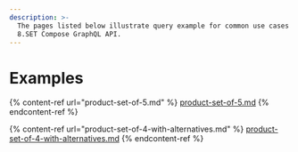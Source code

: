 ```yaml
---
description: >-
  The pages listed below illustrate query example for common use cases of our
  8.SET Compose GraphQL API.
---
```


# Examples

{% content-ref url="product-set-of-5.md" %}
[product-set-of-5.md](product-set-of-5.md)
{% endcontent-ref %}

{% content-ref url="product-set-of-4-with-alternatives.md" %}
[product-set-of-4-with-alternatives.md](product-set-of-4-with-alternatives.md)
{% endcontent-ref %}


